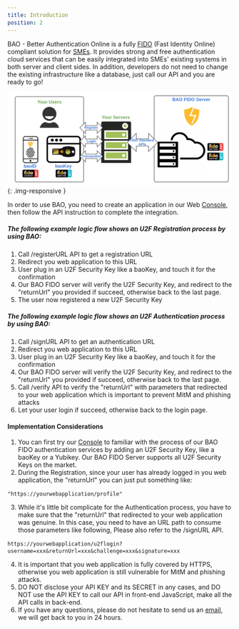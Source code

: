 ```yaml
---
title: Introduction
position: 2
---
```


BAO - Better Authentication Online is a fully [FIDO](https://fidoalliance.org/)
(Fast Identity Online) compliant solution for [SMEs](https://en.wikipedia.org/wiki/Small_and_medium-sized_enterprises).
It provides strong and free authentication cloud services that can be easily integrated into SMEs'
existing systems in both server and client sides. In addition, developers do not need to
change the existing infrastructure like a database, just call our API and you are ready to go!

![BAO Component](/images/bao-components.png)
{: .img-responsive }

In order to use BAO, you need to create an application in our Web [Console](https://console.baosec.com),
then follow the API instruction to complete the integration.

##### The following example logic flow shows an U2F Registration process by using BAO: #####

1. Call /registerURL API to get a registration URL
2. Redirect you web application to this URL
3. User plug in an U2F Security Key like a baoKey, and touch it for the confirmation
4. Our BAO FIDO server will verify the U2F Security Key, and redirect to the "returnUrl" you provided if succeed, otherwise back to the last page.
5. The user now registered a new U2F Security Key

##### The following example logic flow shows an U2F Authentication process by using BAO: #####

1. Call /signURL API to get an authentication URL
2. Redirect you web application to this URL
3. User plug in an U2F Security Key like a baoKey, and touch it for the confirmation
4. Our BAO FIDO server will verify the U2F Security Key, and redirect to the "returnUrl" you provided if succeed, otherwise back to the last page.
5. Call /verify API to verify the "returnUrl" with parameters that redirected to your web application which is important to prevent MitM and phishing attacks
6. Let your user login if succeed, otherwise back to the login page.

#### Implementation Considerations ####

1. You can first try our [Console](https://console.baosec.com) to familiar with the process of our BAO FIDO authentication services by adding an U2F Security Key, like a baoKey or a Yubikey. Our BAO FIDO Server supports all U2F Security Keys on the market.
2. During the Registration, since your user has already logged in you web application, the "returnUrl" you can just put something like:
```
"https://yourwebapplication/profile"
```
3. While it's little bit complicate for the Authentication process, you have to make sure that the "returnUrl" that redirected to your web application was genuine. In this case, you need to have an URL path to consume those parameters like following, Please also refer to the /signURL API.
```
https://yourwebapplication/u2flogin?username=xxx&returnUrl=xxx&challenge=xxx&signature=xxx
```
4. It is important that you web application is fully covered by HTTPS, otherwise you web application is still vulnerable for MitM and phishing attacks.
5. DO NOT disclose your API KEY and its SECRET in any cases, and DO NOT use the API KEY to call our API in front-end JavaScript, make all the API calls in back-end.
6. If you have any questions, please do not hesitate to send us an [email](mailto:beta@baosec.com), we will get back to you in 24 hours.
